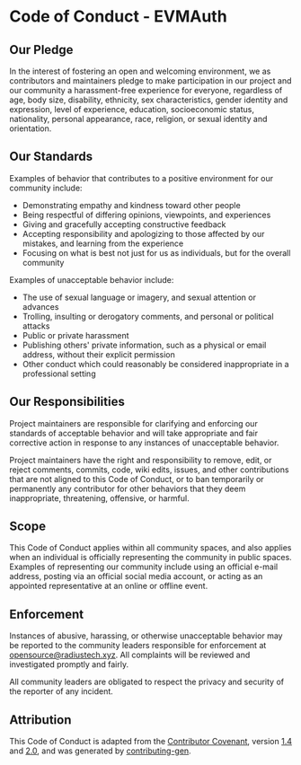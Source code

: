 # Code of Conduct - EVMAuth

## Our Pledge

In the interest of fostering an open and welcoming environment, we as contributors and maintainers pledge to make
participation in our project and our community a harassment-free experience for everyone, regardless of age, body size,
disability, ethnicity, sex characteristics, gender identity and expression, level of experience, education,
socioeconomic status, nationality, personal appearance, race, religion, or sexual identity and orientation.

## Our Standards

Examples of behavior that contributes to a positive environment for our community include:

* Demonstrating empathy and kindness toward other people
* Being respectful of differing opinions, viewpoints, and experiences
* Giving and gracefully accepting constructive feedback
* Accepting responsibility and apologizing to those affected by our mistakes, and learning from the experience
* Focusing on what is best not just for us as individuals, but for the overall community

Examples of unacceptable behavior include:

* The use of sexual language or imagery, and sexual attention or advances
* Trolling, insulting or derogatory comments, and personal or political attacks
* Public or private harassment
* Publishing others' private information, such as a physical or email address, without their explicit permission
* Other conduct which could reasonably be considered inappropriate in a professional setting

## Our Responsibilities

Project maintainers are responsible for clarifying and enforcing our standards of acceptable behavior and will take
appropriate and fair corrective action in response to any instances of unacceptable behavior.

Project maintainers have the right and responsibility to remove, edit, or reject comments, commits, code, wiki edits,
issues, and other contributions that are not aligned to this Code of Conduct, or to ban temporarily or permanently any
contributor for other behaviors that they deem inappropriate, threatening, offensive, or harmful.

## Scope

This Code of Conduct applies within all community spaces, and also applies when an individual is officially representing
the community in public spaces. Examples of representing our community include using an official e-mail address, posting
via an official social media account, or acting as an appointed representative at an online or offline event.

## Enforcement

Instances of abusive, harassing, or otherwise unacceptable behavior may be reported to the community leaders responsible
for enforcement at [opensource@radiustech.xyz](mailto:opensource@radiustech.xyz). All complaints will be reviewed and
investigated promptly and fairly.

All community leaders are obligated to respect the privacy and security of the reporter of any incident.

## Attribution

This Code of Conduct is adapted from the [Contributor Covenant], version [1.4] and [2.0], and was generated by
[contributing-gen].


[1.4]: https://www.contributor-covenant.org/version/1/4/code-of-conduct/code_of_conduct.md
[2.0]: https://www.contributor-covenant.org/version/2/0/code-of-conduct/code_of_conduct.md
[contributing-gen]: https://github.com/bttger/contributing-gen
[Contributor Covenant]: https://contributor-covenant.org/
